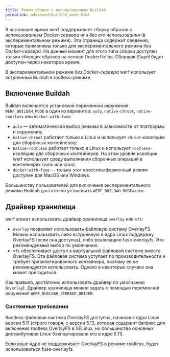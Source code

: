 ```yaml
---
title: Режим сборки с использованием Buildah
permalink: advanced/buildah_mode.html
---
```


В настоящее время werf поддерживает сборку образов с _использованием Docker-сервера_ или _без его использования_ (в экспериментальном режиме).  Эта страница содержит сведения, которые применимы только для экспериментального режима _без Docker-сервера_. На данный момент для этого типа сборки доступен только сборщик образов на основе Dockerfile'ов. Сборщик Stapel будет доступен через некоторое время.

В экспериментальном режиме _без Docker-сервера_ werf использует встроенный Buildah в rootless-режиме.

## Включение Buildah

Buildah включается установкой переменной окружения `WERF_BUILDAH_MODE` в один из вариантов: `auto`, `native-chroot`, `native-rootless` или `docker-with-fuse`.

* `auto` — автоматический выбор режима в зависимости от платформы и окружения;
* `native-chroot` работает только в Linux и использует `chroot`-изоляцию для сборочных контейнеров;
* `native-rootless` работает только в Linux и использует `rootless`-изоляцию для сборочных контейнеров. На этом уровне изоляции werf использует среду выполнения сборочных операций в контейнерах (runc или crun).
* `docker-with-fuse` — только этот кроссплатформенный режим доступен для MacOS или Windows.

Большинству пользователей для включения экспериментального режима Buildah достаточно установить `WERF_BUILDAH_MODE=auto`.

## Драйвер хранилища

werf может использовать драйвер хранилища `overlay` или `vfs`:

* `overlay` позволяет использовать файловую систему OverlayFS. Можно использовать либо встроенную в ядро Linux поддержку OverlayFS (если она доступна), либо реализацию fuse-overlayfs. Это рекомендуемый выбор по умолчанию.
* `vfs` обеспечивает доступ к виртуальной файловой системе вместо OverlayFS. Эта файловая система уступает по производительности и требует привилегированного контейнера, поэтому ее не рекомендуется использовать. Однако в некоторых случаях она может пригодиться.

Как правило, достаточно использовать драйвер по умолчанию (`overlay`). Драйвер хранилища можно задать с помощью переменной окружения `WERF_BUILDAH_STORAGE_DRIVER`.

### Системные требования

Rootless-файловая система OverlayFS доступна, начиная с ядра Linux версии 5.11 (строго говоря, с версии 5.13, которая содержит багфикс для включения rootless OverlayFS в SELinux, но большинство основных дистрибутивов Linux бэкпортировали его в ядро 5.11).

Если ваше ядро не поддерживает OverlayFS в режиме rootless, будет использоваться fuse-overlayfs.
